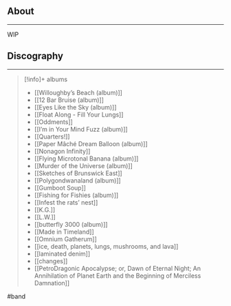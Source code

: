 ## About
___
WIP

## Discography 
___
>[!info]+ albums
>
>- [[Willoughby’s Beach (album)]]
>- [[12 Bar Bruise (album)]]
>- [[Eyes Like the Sky (album)]]
>- [[Float Along - Fill Your Lungs]]
>- [[Oddments]]
>- [[I’m in Your Mind Fuzz (album)]]
>- [[Quarters!]]
>- [[Paper Mâché Dream Balloon (album)]]
>- [[Nonagon Infinity]]
>- [[Flying Microtonal Banana (album)]]
>- [[Murder of the Universe (album)]]
>- [[Sketches of Brunswick East]]
>- [[Polygondwanaland (album)]]
>- [[Gumboot Soup]]
>- [[Fishing for Fishies (album)]]
>- [[Infest the rats’ nest]]
>- [[K.G.]]
>- [[L.W.]]
>- [[butterfly 3000 (album)]]
>- [[Made in Timeland]]
>- [[Omnium Gatherum]]
>- [[ice, death, planets, lungs, mushrooms, and lava]]
>- [[laminated denim]]
>- [[changes]]
>- [[PetroDragonic Apocalypse; or, Dawn of Eternal Night; An Annihilation of Planet Earth and the Beginning of Merciless Damnation]]

#band